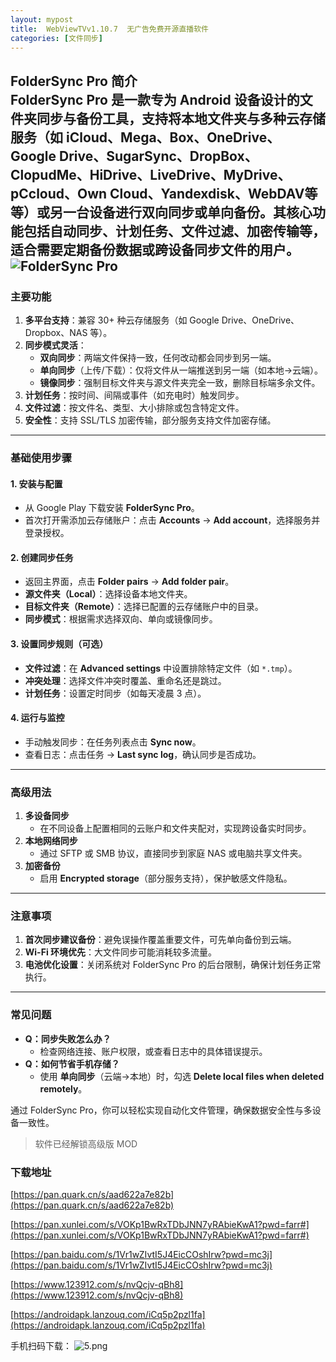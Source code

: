 ```yaml
---
layout: mypost
title:  WebViewTVv1.10.7  无广告免费开源直播软件
categories: [文件同步]
---
```


**FolderSync Pro 简介**  
FolderSync Pro 是一款专为 Android 设备设计的文件夹同步与备份工具，支持将本地文件夹与多种云存储服务（如 iCloud、Mega、Box、OneDrive、Google Drive、SugarSync、DropBox、ClopudMe、HiDrive、LiveDrive、MyDrive、pCcloud、Own Cloud、Yandexdisk、WebDAV等等）或另一台设备进行双向同步或单向备份。其核心功能包括自动同步、计划任务、文件过滤、加密传输等，适合需要定期备份数据或跨设备同步文件的用户。
![FolderSync Pro](https://s2.loli.net/2025/03/08/k3sj8g7lOMUocmN.jpg)
---

### **主要功能**  
1. **多平台支持**：兼容 30+ 种云存储服务（如 Google Drive、OneDrive、Dropbox、NAS 等）。  
2. **同步模式灵活**：  
   - **双向同步**：两端文件保持一致，任何改动都会同步到另一端。  
   - **单向同步**（上传/下载）：仅将文件从一端推送到另一端（如本地→云端）。  
   - **镜像同步**：强制目标文件夹与源文件夹完全一致，删除目标端多余文件。  
3. **计划任务**：按时间、间隔或事件（如充电时）触发同步。  
4. **文件过滤**：按文件名、类型、大小排除或包含特定文件。  
5. **安全性**：支持 SSL/TLS 加密传输，部分服务支持文件加密存储。  

---

### **基础使用步骤**  
#### 1. **安装与配置**  
   - 从 Google Play 下载安装 **FolderSync Pro**。  
   - 首次打开需添加云存储账户：点击 **Accounts** → **Add account**，选择服务并登录授权。  

#### 2. **创建同步任务**  
   - 返回主界面，点击 **Folder pairs** → **Add folder pair**。  
   - **源文件夹（Local）**：选择设备本地文件夹。  
   - **目标文件夹（Remote）**：选择已配置的云存储账户中的目录。  
   - **同步模式**：根据需求选择双向、单向或镜像同步。  

#### 3. **设置同步规则（可选）**  
   - **文件过滤**：在 **Advanced settings** 中设置排除特定文件（如 `*.tmp`）。  
   - **冲突处理**：选择文件冲突时覆盖、重命名还是跳过。  
   - **计划任务**：设置定时同步（如每天凌晨 3 点）。  

#### 4. **运行与监控**  
   - 手动触发同步：在任务列表点击 **Sync now**。  
   - 查看日志：点击任务 → **Last sync log**，确认同步是否成功。  

---

### **高级用法**  
1. **多设备同步**  
   - 在不同设备上配置相同的云账户和文件夹配对，实现跨设备实时同步。  
2. **本地网络同步**  
   - 通过 SFTP 或 SMB 协议，直接同步到家庭 NAS 或电脑共享文件夹。  
3. **加密备份**  
   - 启用 **Encrypted storage**（部分服务支持），保护敏感文件隐私。  

---

### **注意事项**  
1. **首次同步建议备份**：避免误操作覆盖重要文件，可先单向备份到云端。  
2. **Wi-Fi 环境优先**：大文件同步可能消耗较多流量。  
3. **电池优化设置**：关闭系统对 FolderSync Pro 的后台限制，确保计划任务正常执行。  

---

### **常见问题**  
- **Q：同步失败怎么办？**  
  - 检查网络连接、账户权限，或查看日志中的具体错误提示。  
- **Q：如何节省手机存储？**  
  - 使用 **单向同步**（云端→本地）时，勾选 **Delete local files when deleted remotely**。  

通过 FolderSync Pro，你可以轻松实现自动化文件管理，确保数据安全性与多设备一致性。
> 软件已经解锁高级版 MOD

### **下载地址** 

[https://pan.quark.cn/s/aad622a7e82b](https://pan.quark.cn/s/aad622a7e82b)

[https://pan.xunlei.com/s/VOKp1BwRxTDbJNN7yRAbieKwA1?pwd=farr#](https://pan.xunlei.com/s/VOKp1BwRxTDbJNN7yRAbieKwA1?pwd=farr#)

[https://pan.baidu.com/s/1Vr1wZIvtI5J4EicCOshIrw?pwd=mc3j](https://pan.baidu.com/s/1Vr1wZIvtI5J4EicCOshIrw?pwd=mc3j)

[https://www.123912.com/s/nvQcjv-qBh8](https://www.123912.com/s/nvQcjv-qBh8)

[https://androidapk.lanzouq.com/iCq5p2pzl1fa](https://androidapk.lanzouq.com/iCq5p2pzl1fa)

手机扫码下载：
![ _5_.png](https://s2.loli.net/2025/03/08/UXojP4AB8DZ2bxz.png)
